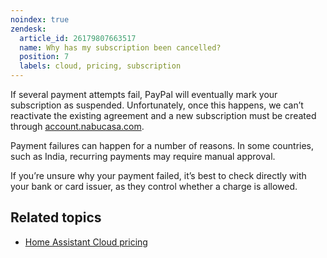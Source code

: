 ```yaml
---
noindex: true
zendesk:
  article_id: 26179807663517
  name: Why has my subscription been cancelled?
  position: 7
  labels: cloud, pricing, subscription
---
```


If several payment attempts fail, PayPal will eventually mark your subscription as suspended. Unfortunately, once this happens, we can’t reactivate the existing agreement and a new subscription must be created through [account.nabucasa.com](https://account.nabucasa.com).

Payment failures can happen for a number of reasons. In some countries, such as India, recurring payments may require manual approval.

If you’re unsure why your payment failed, it’s best to check directly with your bank or card issuer, as they control whether a charge is allowed.

## Related topics

- [Home Assistant Cloud pricing](https://www.nabucasa.com/pricing/)
